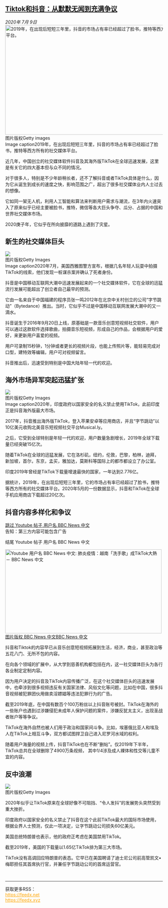 <!--1594331208000-->
[Tiktok和抖音：从默默无闻到充满争议](http://www.bbc.com/zhongwen/simp/world-53356360)
------

<div><i>2020年 7月 9日</i></div><div><div class="story-body__inner" property="articleBody"><div class="media-landscape has-caption full-width lead"><span class="image-and-copyright-container"><img class="js-image-replace" alt="2019年，在出现后短短三年里，抖音的市场占有率已经超过了脸书，推特等西方所有的社交媒体平台。" src="https://images.weserv.nl/?url=ichef.bbci.co.uk/news/640/cpsprodpb/A1C3/production/_113311414_53356360.jpg" width="624" height="351"><span class="off-screen">图片版权</span><span class="story-image-copyright">Getty images</span></span><figcaption class="media-caption"><span class="off-screen">Image caption</span><span class="media-caption__text">2019年，在出现后短短三年里，抖音的市场占有率已经超过了脸书，推特等西方所有的社交媒体平台。</span></figcaption></div><p class="story-body__introduction">近几年，中国创立的社交媒体软件抖音及其海外版TikTok在全球迅速发展，这里是有关它的四大基本但与众不同的情况。</p><div id="bbccom_mpu_3" class="bbccom_slot mpu-ad" aria-hidden="true"><div class="bbccom_advert"></div></div><p>对于很多人，特别是不少年龄稍长者，还不了解抖音或者TikTok具体是什么，因为它从诞生到成长的速度之快，影响范围之广，超出了很多社交媒体业内人士过去的想像。</p><p>它如同一架无人机，利用人工智能和算法来判断用户需求与潮流，在3年内火速突入了原来似乎已经主要被脸书，推特，微信等各大巨头争夺、瓜分、占据的中国和世界社交媒体市场。</p><div id="bbccom_mpu_1_2" class="bbccom_slot mpu-ad" aria-hidden="true"><div class="bbccom_advert"></div></div><p>2020庚子年，它似乎在所向披靡的道路上遇到了灾星。</p><h2 class="story-body__crosshead">新生的社交媒体巨头</h2><div class="media-landscape has-caption body-width"><span class="image-and-copyright-container"><img src="https://images.weserv.nl/?url=ichef.bbci.co.uk/news/640/cpsprodpb/CA9F/production/_113317815_whatsubject.jpg"><br><span class="off-screen">图片版权</span><span class="story-image-copyright">Getty Images</span></span><figcaption class="media-caption"><span class="off-screen">Image caption</span><span class="media-caption__text">2020年7月，美国西雅图警方宣布，根据几名年轻人玩耍中拍摄TikTok的线索，他们发现一桩谋杀案并确认了死者身份。</span></figcaption></div><p>抖音是中国移动互联网大潮中迅速发展起来的一个社交媒体软件，它在全球的迅猛流行发展可能超出了创立者自己最早的预测。</p><p>它由一名来自于中国福建的程序员张一鸣2012年在北京中关村创立的公司“字节跳动”（Bytedance）推出。当时，它似乎不过是中国移动互联网发展大潮中的又一滴水。</p><p>抖音诞生于2016年9月20日上线，原基础是一款音乐创意短视频社交软件，用户可以通过这款软件选择歌曲，拍摄音乐短视频，形成自己的作品，会根据用户的爱好，来更新用户喜爱的视频。</p><p>用户可录制15秒钟，1分钟或者更长的视频片段，也能上传照片等，能轻易完成对口型，建特效等编辑，用户可对视频留言。</p><p>抖音推出后，迅速受到特别是中国大陆年轻一代的欢迎。</p><h2 class="story-body__crosshead">海外市场异军突起迅猛扩张</h2><div class="media-landscape has-caption full-width"><span class="image-and-copyright-container"><img src="https://images.weserv.nl/?url=ichef.bbci.co.uk/news/640/cpsprodpb/EFE3/production/_113311416_53356360.jpg"><br><span class="off-screen">图片版权</span><span class="story-image-copyright">Getty Images</span></span><figcaption class="media-caption"><span class="off-screen">Image caption</span><span class="media-caption__text">2020年，印度政府以国家安全的名义禁止使用TikTok，此前印度正是抖音海外版最大市场。</span></figcaption></div><p>2017年，抖音推出海外版TikTok，登入苹果安卓等应用商店，并且“字节跳动”以10亿美元收购北美音乐短视频社交平台Musical.ly。</p><p>之后，它受到全球特别是年轻一代的欢迎，用户数量急剧增长，2019年全球下载量已经突破15亿次。</p><p>随着TikTok在全球的迅猛发展，它在洛杉矶，纽约，伦敦，巴黎，柏林，迪拜，新加坡，首尔，东京，孟买，雅加达，莫斯科等国际上的都市都设立了办公室。</p><p>印度2019年曾经是TikTok下载量增速最快的国家，一年达到2.776亿。</p><p>据统计，2019年，在出现后短短三年里，它的市场占有率已经超过了脸书，推特等西方所有的社交媒体平台。2020年5月的一份数据显示，抖音和TikTok在全球手机应用商店下载超过20亿次。</p><h2 class="story-body__crosshead">抖音内容多样化和争议</h2><div class="social-embed"><div class="social-embed-post social-embed-youtube"><div class="embed embed-iframe" data-iframe="&lt;iframe width=&quot;480&quot; height=&quot;270&quot; src=&quot;https://www.youtube.com/embed/vRzfLbuMcgc?feature=oembed&quot; frameborder=&quot;0&quot; allow=&quot;accelerometer; autoplay; encrypted-media; gyroscope; picture-in-picture&quot; allowfullscreen&gt;&lt;/iframe&gt;"><div class="embed-region embed-core-hidden" role="region" aria-label="Youtube 用户名 BBC News 中文"><a class="off-screen jump-link" href="#jump-linkhttps://www.youtube.com/watch?v=vRzfLbuMcgc">跳过 Youtube 帖子  用户名 BBC News 中文</a><div class="embed embed-iframe-inner youtube-video"></div><div class="media-with-caption__caption embed-youtube-warning">告知：第三方内容可能包含广告</div><p class="off-screen" id="jump-linkhttps://www.youtube.com/watch?v=vRzfLbuMcgc" tabindex="-1">结尾 Youtube 帖子  用户名 BBC News 中文</p></div></div><noscript><div class="embed-image-wrap" style="max-width: 500px"><a href="https://www.youtube.com/watch?v=vRzfLbuMcgc"><div class="media-landscape full-width embed-screenshot-nonejs"><span class="image-and-copyright-container"><img class="js-image-replace" alt="Youtube 用户名 BBC News 中文: 肺炎疫情：越南「洗手歌」成TikTok大熱－ BBC News 中文" src="https://images.weserv.nl/?url=ichef.bbci.co.uk/news/1024/socialembed/https://www.youtube.com/watch?v=vRzfLbuMcgc~/zhongwen/simp/world-53356360" width="500" height="269"><span class="off-screen">图片版权 BBC News 中文</span><span class="story-image-copyright" aria-hidden="true">BBC News 中文</span></span></div></a></div></noscript></div></div><p>抖音和Tiktok的内容早已从音乐创意短视频拓展到生活，经济，商业，甚至政治等五花八门、无所不包的内容。</p><p>在向各个领域的扩展中，从大学到慈善机构都包括在内，这一社交媒体巨头为各行各业制定定制内容。</p><p>因为用户决定的抖音及TikTok内容传播广泛，在这个社交媒体巨头的迅速发展中，也牵涉到很多视频违反有关国家法律、风俗文化等问题，比如在中国，很多抖音视频被犯罪团伙用做卖淫嫖娼等违法犯罪行为的广告。</p><p>截至2019年底，在中国有数百个100万粉丝以上抖音账号被封。TikTok在海外的一些账户也遇到过涉嫌侵犯未成年人保护问题的案件，涉嫌反犹太主义，出现圣战者账户等等争议。</p><p>TikTok在海外自然也被人们用于政治和国家间斗争。比如，埃塞俄比亚人和埃及人在TikTok上相互斗争，双方都试图捍卫自己进入尼罗河水域的权利。</p><p>随着用户海量的视频上传，抖音TikTok也在不断“删帖”。仅2019年下半年，TikTok总共在全球删除了4900万条视频，    其中1/4涉及成人裸体和性交等儿童不宜的内容。    </p><h2 class="story-body__crosshead">反中浪潮</h2><div class="media-landscape no-caption full-width"><span class="image-and-copyright-container"><img src="https://images.weserv.nl/?url=ichef.bbci.co.uk/news/640/cpsprodpb/1206C/production/_113263837_gettyimages-1223464222.jpg"><br><span class="off-screen">图片版权</span><span class="story-image-copyright">Getty Images</span></span></div><p>2020年似乎让TikTok原来在全球好像不可阻挡、“令人发抖”的发展势头突然受到重大挫折。</p><p>印度政府以国家安全的名义禁止了抖音在这个此前TikTok最大的国际市场使用，根据业界人士预测，仅此一项决定，让字节跳动公司损失60亿美元。</p><p>美国总统特朗普也表示，他的政府正考虑在美国禁用TikTok。</p><p>截至2019年，美国的下载量以1.65亿TikTok排为第三大市场。</p><p>TikTok没有高调回应特朗普的表态。它早已在美国聘请了迪士尼公司前高管凯文•梅耶担任其首席执行官，并兼任字节跳动公司的首席运营官。</p></div></div><br><hr><div>获取更多RSS：<br><a href="https://feedx.net" style="color:orange" target="_blank">https://feedx.net</a> <br><a href="https://feedx.xyz" style="color:orange" target="_blank">https://feedx.xyz</a><br></div>
